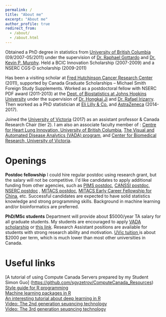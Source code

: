 ```yaml
---
permalink: /
title: "About me"
excerpt: "About me"
author_profile: true
redirect_from: 
  - /about/
  - /about.html
---
```


Obtained a PhD degree in statistics from [University of British Columbia](https://www.stat.ubc.ca) (09/2007-05/2011) under the supervision of [Dr. Raphael Gottardo](https://www.fredhutch.org/en/labs/profiles/gottardo-raphael.html) and [Dr. Kevin P. Murphy](https://research.google.com/pubs/KevinMurphy.html). Held a BCIC Innovation Scholarship (2007-2009) and a NSERC CGS-D scholarship (2009-2011)
    
Has been a visiting scholar at [Fred Hutchinson Cancer Research Center](https://www.fredhutch.org/en.html) (2011), supported by Canada Graduate Scholarships – Michael Smith Foreign Study Supplements. Worked as a postdoctoral fellow with NSERC PDF award (2011-2013) at the [Dept. of Biostatistics at Johns Hopkins University](https://www.jhsph.edu/departments/biostatistics/index.html) under the supervision of [Dr. Hongkai Ji](http://biostat.jhsph.edu/~hji/) and [Dr. Rafael Irizarry](https://statistics.fas.harvard.edu/people/rafael-irizarry). Then worked as a PhD statistician at [Eli Lilly & Co.](https://www.lilly.com/)  and [AstraZeneca](https://www.astrazeneca.com/)  (2014-2017).
 
Joined the [University of Victoria](https://www.uvic.ca/science/math-statistics/) (2017) as an assistant professor & Canada Research Chair (tier 2).  I am also an associate faculty member of : [Centre for Heart Lung Innovation, University of British Columbia](https://www.hli.ubc.ca/), [The Visual and Automated Disease Analytics (VADA) program](http://vada.cs.umanitoba.ca), and [Center for Biomedical Research, University of Victoria](https://www.uvic.ca/research/centres/biomedical/index.php).


Openings
======
**Postdoc fellowship** I could hire regular postdoc using research grant, but the salary will not be competitive. I'd like candidates to apply additional funding from other agencies, such as [PIMS postdoc](https://www.pims.math.ca/scientific/postdoctoral), [CANSSI postdoc](http://www.canssi.ca/research-and-training-opportunities/canssi-postdoctoral-fellowships/), [NSERC postdoc](http://www.nserc-crsng.gc.ca/Students-Etudiants/PD-NP/PDF-BP_eng.asp) , [MITACS postdoc](https://www.mitacs.ca/en/programs/elevate), [MITACS Early Career Fellowship for China](https://www.mitacs.ca/en/programs/globalink/come-to-canada/early-career-fellowship-china), etc.  Successful candidates are expected to have solid statistics knowledge and strong programming skills. Background in machine learning and/or bioinformatics are preferred. 

**PhD/MSc students** Department will provide about $5000/year TA salary for all graduate students. My students are encouraged to apply [VADA scholarship](http://vada.cs.umanitoba.ca/admissions/application-form/)  or  [this link](http://www.math.uvic.ca/~xuekui/files/VADA.pdf). Research Assistant positions are available for students with strong research ability and motivation. 
[UVic tuition ](https://www.uvic.ca/vpfo/accounting/assets/docs/tuition/tuition-schedule.pdf) is about $2000 per term, which is much lower than most other universities in Canada.          


Useful links
======
[A tutorial of using Compute Canada Servers prepared by my Student Simon Guo] (https://github.com/sgyzetrov/ComputeCanada_Resources)    
[Style guide for R programming](http://adv-r.had.co.nz/Style.html)  
[Machine learning packages in R ](https://cran.r-project.org/web/views/MachineLearning.html)    
[An interesting tutorial about deep learning in R](https://www.datacamp.com/community/tutorials/keras-r-deep-learning)    
[Video: The 2nd generation seuqncing technology](https://www.youtube.com/watch?v=fCd6B5HRaZ8)    
[Video: The 3rd generation seuqncing technology](https://www.youtube.com/watch?v=v8p4ph2MAvI)    
